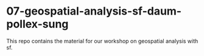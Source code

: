 # 07-geospatial-analysis-sf-daum-pollex-sung

This repo contains the material for our workshop on geospatial analysis with sf. 
